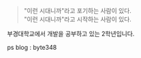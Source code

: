 > "이런 시대니까"라고 포기하는 사람이 있다.  
> "이런 시대니까"라고 시작하는 사람이 있다. 

부경대학교에서 개발을 공부하고 있는 2학년입니다.  

ps blog : <a src="https://dohyeondol1.github.io/byte348/">byte348</a>